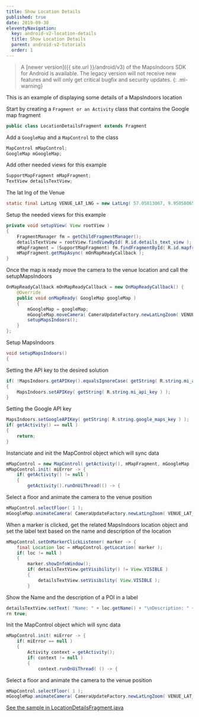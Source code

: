 ```yaml
---
title: Show Location Details
published: true
date: 2019-09-30
eleventyNavigation:
  key: android-v2-location-details
  title: Show Location Details
  parent: android-v2-tutorials
  order: 1
---
```


> A [newer version]({{ site.url }}/android/v3) of the MapsIndoors SDK for Android is available. The legacy version will not receive new features and will only get critical bugfix and security updates.
{: .mi-warning}

This is an example of displaying some details of a MapsIndoors location

Start by creating a `Fragment or an Activity` class that contains the Google map fragment

```java
public class LocationDetailsFragment extends Fragment
```

Add a `GoogleMap` and a `MapControl` to the class

```java
MapControl mMapControl;
GoogleMap mGoogleMap;
```

Add other needed views for this example

```java
SupportMapFragment mMapFragment;
TextView detailsTextView;
```

The lat lng of the Venue

```java
static final LatLng VENUE_LAT_LNG = new LatLng( 57.05813067, 9.95058065 );
```

Setup the needed views for this example

```java
private void setupView( View rootView )
{
    FragmentManager fm = getChildFragmentManager();
    detailsTextView = rootView.findViewById( R.id.details_text_view );
    mMapFragment = (SupportMapFragment) fm.findFragmentById( R.id.mapfragment );
    mMapFragment.getMapAsync( mOnMapReadyCallback );
}
```

Once the map is ready move the camera to the venue location and call the setupMapsIndoors

```java
OnMapReadyCallback mOnMapReadyCallback = new OnMapReadyCallback() {
    @Override
    public void onMapReady( GoogleMap googleMap )
    {
        mGoogleMap = googleMap;
        mGoogleMap.moveCamera( CameraUpdateFactory.newLatLngZoom( VENUE_LAT_LNG, 13.0f ) );
        setupMapsIndoors();
    }
};
```

Setup MapsIndoors

```java
void setupMapsIndoors()
{
```

Setting the API key to the desired solution

```java
if( !MapsIndoors.getAPIKey().equalsIgnoreCase( getString( R.string.mi_api_key ) ) )
{
    MapsIndoors.setAPIKey( getString( R.string.mi_api_key ) );
}
```

Setting the Google API key

```java
MapsIndoors.setGoogleAPIKey( getString( R.string.google_maps_key ) );
if( getActivity() == null )
{
    return;
}
```

Instanciate and init the MapControl object which will sync data

```java
mMapControl = new MapControl( getActivity(), mMapFragment, mGoogleMap );
mMapControl.init( miError -> {
    if( getActivity() != null )
    {
        getActivity().runOnUiThread(() -> {
```

Select a floor and animate the camera to the venue position

```java
mMapControl.selectFloor( 1 );
mGoogleMap.animateCamera( CameraUpdateFactory.newLatLngZoom( VENUE_LAT_LNG, 20f ) );
```

When a marker is clicked, get the related MapsIndoors location object and set the label text based on the name and description of the location

```java
mMapControl.setOnMarkerClickListener( marker -> {
    final Location loc = mMapControl.getLocation( marker );
    if( loc != null )
    {
        marker.showInfoWindow();
        if( detailsTextView.getVisibility() != View.VISIBLE )
        {
            detailsTextView.setVisibility( View.VISIBLE );
        }
```

Show the Name and the description of a POI in a label

```java
detailsTextView.setText( "Name: " + loc.getName() + "\nDescription: " + loc.getStringProperty( LocationPropertyNames.DESCRIPTION ) );
rn true;
```

Init the MapControl object which will sync data

```java
mMapControl.init( miError -> {
    if( miError == null )
    {
        Activity context = getActivity();
        if( context != null )
        {
            context.runOnUiThread( () -> {
```

Select a floor and animate the camera to the venue position

```java
mMapControl.selectFloor( 1 );
mGoogleMap.animateCamera( CameraUpdateFactory.newLatLngZoom( VENUE_LAT_LNG, 20f ) );
```

[See the sample in LocationDetailsFragment.java](https://github.com/MapsIndoors/MapsIndoorsAndroid-Demo-Samples/blob/master/app/src/main/java/com/mapsindoors/locationdetailsdemo/LocationDetailsFragment.java)
